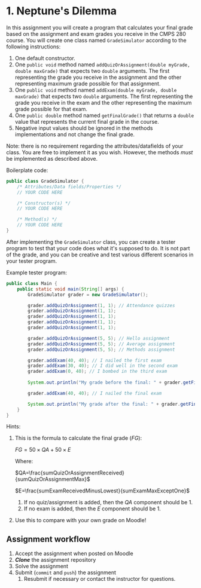 # 1. Neptune's Dilemma
In this assignment you will create a program that calculates your final grade based on the assignment and exam grades you receive in the CMPS 280 course. You will create one class named `GradeSimulator` according to the following instructions:

1. One default constructor.
2. One `public void` method named `addQuizOrAssignment(double myGrade, double maxGrade)` that expects two `double` arguments. The first representing the grade you receive in the assignment and the other representing maximum grade possible for that assignment.
3. One `public void` method named `addExam(double myGrade, double maxGrade)` that expects two `double` arguments. The first representing the grade you receive in the exam and the other representing the maximum grade possible for that exam.
4. One `public double` method named `getFinalGrade()` that returns a `double` value that represents the current final grade in the course.
5. Negative input values should be ignored in the methods implementations and not change the final grade.

Note: there is no requirement regarding the attributes/datafields of your class. You are free to implement it as you wish. However, the methods *must* be implemented as described above.

Boilerplate code:

```java
public class GradeSimulator {
    /* Attributes/Data fields/Properties */
    // YOUR CODE HERE

    /* Constructor(s) */
    // YOUR CODE HERE

    /* Method(s) */
    // YOUR CODE HERE
}
```

After implementing the `GradeSimulator` class, you can create a tester program to test that your code does what it's supposed to do. It is not part of the grade, and you can be creative and test various different scenarios in your tester program.

Example tester program:

```java
public class Main {
    public static void main(String[] args) {
        GradeSimulator grader = new GradeSimulator();

        grader.addQuizOrAssignment(1, 1); // Attendance quizzes
        grader.addQuizOrAssignment(1, 1);
        grader.addQuizOrAssignment(1, 1);
        grader.addQuizOrAssignment(1, 1);
        grader.addQuizOrAssignment(1, 1);

        grader.addQuizOrAssignment(5, 5); // Hello assignment
        grader.addQuizOrAssignment(5, 5); // Average assignment
        grader.addQuizOrAssignment(5, 5); // Methods assignment

        grader.addExam(40, 40); // I nailed the first exam
        grader.addExam(30, 40); // I did well in the second exam
        grader.addExam(0, 40); // I bombed in the third exam
        
        System.out.println("My grade before the final: " + grader.getFinalGrade());

        grader.addExam(40, 40); // I nailed the final exam

        System.out.println("My grade after the final: " + grader.getFinalGrade());
    }
}
```

Hints:
1. This is the formula to calculate the final grade ($FG$):

    $FG=50\times QA + 50 \times E$

    Where:

    $QA=\frac{sumQuizOrAssignmentReceived}{sumQuizOrAssignmentMax}$

    $E=\frac{sumExamReceivedMinusLowest}{sumExamMaxExceptOne}$

   1. If no quiz/assignment is added, then the $QA$ component should be $1$.
   2. If no exam is added, then the $E$ component should be $1$.

2. Use this to compare with your own grade on Moodle!

## Assignment workflow

1. Accept the assignment when posted on Moodle
1. ***Clone*** the assignment repository
1. Solve the assignment
1. Submit (`commit` and `push`) the assignment
    1. Resubmit if necessary or contact the instructor for questions.
